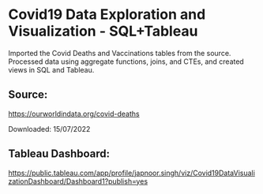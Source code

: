 # Covid19 Data Exploration and Visualization - SQL+Tableau
Imported the Covid Deaths and Vaccinations tables from the source. 
Processed data using aggregate functions, joins, and CTEs, and created views in SQL and Tableau.

## Source:
https://ourworldindata.org/covid-deaths

Downloaded: 15/07/2022


## Tableau Dashboard:
https://public.tableau.com/app/profile/japnoor.singh/viz/Covid19DataVisualizationDashboard/Dashboard1?publish=yes

